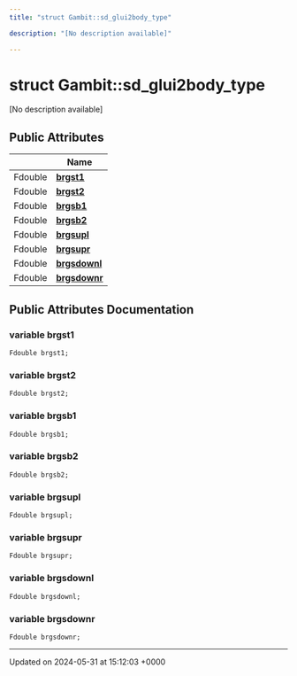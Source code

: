 ```yaml
---
title: "struct Gambit::sd_glui2body_type"

description: "[No description available]"

---
```


# struct Gambit::sd_glui2body_type



[No description available]

## Public Attributes

|                | Name           |
| -------------- | -------------- |
| Fdouble | **[brgst1](/documentation/code/classes/structgambit_1_1sd__glui2body__type/#variable-brgst1)**  |
| Fdouble | **[brgst2](/documentation/code/classes/structgambit_1_1sd__glui2body__type/#variable-brgst2)**  |
| Fdouble | **[brgsb1](/documentation/code/classes/structgambit_1_1sd__glui2body__type/#variable-brgsb1)**  |
| Fdouble | **[brgsb2](/documentation/code/classes/structgambit_1_1sd__glui2body__type/#variable-brgsb2)**  |
| Fdouble | **[brgsupl](/documentation/code/classes/structgambit_1_1sd__glui2body__type/#variable-brgsupl)**  |
| Fdouble | **[brgsupr](/documentation/code/classes/structgambit_1_1sd__glui2body__type/#variable-brgsupr)**  |
| Fdouble | **[brgsdownl](/documentation/code/classes/structgambit_1_1sd__glui2body__type/#variable-brgsdownl)**  |
| Fdouble | **[brgsdownr](/documentation/code/classes/structgambit_1_1sd__glui2body__type/#variable-brgsdownr)**  |

## Public Attributes Documentation

### variable brgst1

```
Fdouble brgst1;
```


### variable brgst2

```
Fdouble brgst2;
```


### variable brgsb1

```
Fdouble brgsb1;
```


### variable brgsb2

```
Fdouble brgsb2;
```


### variable brgsupl

```
Fdouble brgsupl;
```


### variable brgsupr

```
Fdouble brgsupr;
```


### variable brgsdownl

```
Fdouble brgsdownl;
```


### variable brgsdownr

```
Fdouble brgsdownr;
```


-------------------------------

Updated on 2024-05-31 at 15:12:03 +0000